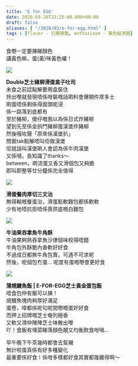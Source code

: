 ```yaml
---
title: 'E for EGG'
date: 2020-03-26T22:25:00.000+08:00
draft: false
aliases: [ "/2020/03/e-for-egg.html" ]
tags : [flavor - 行膳積腹, enthusiasm - 黃色經濟圈]
---
```


食嘢一定要揀睇顏色  
講黃色嘛，蛋(黃)咪黃色囉！  

![](/images/eforegg.jpg)

**Double芝士豬柳滑蛋盒子吐司**  
未食之前諗點解要用盒裝住  
拎出嚟就發現唔係咁裝嘅話啲料會爆開件厚多士  
啲蛋唔係剩係得面頭呢浸  
係一路落到底都有  
至於豬柳，傻仔嘅我以為係日式炸豬柳  
望到先至係金拱門豬柳蛋漢堡件豬柳  
然後哦咗聲「原來係漢堡扒」  
問衰tak點解唔叫佢做漢堡  
佢就話叫漢堡啲人會認為係牛肉漢堡  
又係喎，長知識了thanks～  
between，啲流蛋又香又滑個包又夠脆  
即叫即整等廿分鐘係完全值得  

![](/images/eforegg1.jpg)

**滑蛋餐肉厚切三文治**  
無得輸嘅餐蛋治，滑蛋鬆軟麵包都係軟軟  
少有地唔抗拒唔係喪烘底嘅白麵包  

![](/images/eforegg2.jpg)

**牛油果吞拿魚牛角酥**  
牛油果夠熟吞拿魚沙律個味校得唔錯  
牛角包外酥脆內香軟好好食  
不過成日都無牛角包賣，可遇不可求呢  
然後，呢個包冇蛋... 呢度有蛋嘅嘢會更好食  

![](/images/eforegg3.jpg)

**蒲燒鰻魚飯 | E-FOR-EGG芝士黃金蛋包飯**  
唔食包仲有飯可以揀！  
燒鰻魚塊肉夠厚好滿足  
蛋卷，嗱都係呢句呢間嘢嘅蛋好好食  
而押上招牌嘅芝士奄列極香  
又軟又滑仲陣陣芝士味散出嚟  
吖！食飯有埋菜睇落顏色靚又均衡飲食咁喎...  
  
早午晚下午茶幾時都會去幫襯  
無計啦蛋真係有好多種變化  
最重要係好食！係咁多樣都好食其實都幾難得啊～
